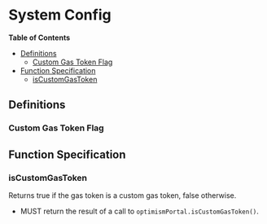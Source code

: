 # System Config

<!-- START doctoc generated TOC please keep comment here to allow auto update -->
<!-- DON'T EDIT THIS SECTION, INSTEAD RE-RUN doctoc TO UPDATE -->
**Table of Contents**

- [Definitions](#definitions)
  - [Custom Gas Token Flag](#custom-gas-token-flag)
- [Function Specification](#function-specification)
  - [isCustomGasToken](#iscustomgastoken)

<!-- END doctoc generated TOC please keep comment here to allow auto update -->

## Definitions

### Custom Gas Token Flag

## Function Specification

### isCustomGasToken

Returns true if the gas token is a custom gas token, false otherwise.

- MUST return the result of a call to `optimismPortal.isCustomGasToken()`.
